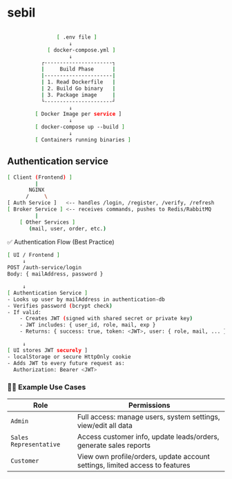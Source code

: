 # sebil
``` bash

                [ .env file ]
                    ↓
             [ docker-compose.yml ]
                    ↓
           ┌----------------------┐
           |     Build Phase      |
           |----------------------|
           | 1. Read Dockerfile   |
           | 2. Build Go binary   |
           | 3. Package image     |
           └----------------------┘
                    ↓
         [ Docker Image per service ]
                    ↓
         [ docker-compose up --build ]
                    ↓
         [ Containers running binaries ]
```

## Authentication service

``` bash
[ Client (Frontend) ]
         |
       NGINX
      /     \
[ Auth Service ]   <-- handles /login, /register, /verify, /refresh
[ Broker Service ] <-- receives commands, pushes to Redis/RabbitMQ
         |
    [ Other Services ]
       (mail, user, order, etc.)
```



✅ Authentication Flow (Best Practice)
``` bash
[ UI / Frontend ]
     ↓
POST /auth-service/login
Body: { mailAddress, password }

     ↓
[ Authentication Service ]
- Looks up user by mailAddress in authentication-db
- Verifies password (bcrypt check)
- If valid:
    - Creates JWT (signed with shared secret or private key)
    - JWT includes: { user_id, role, mail, exp }
    - Returns: { success: true, token: <JWT>, user: { role, mail, ... } }

     ↓
[ UI stores JWT securely ]
- localStorage or secure HttpOnly cookie
- Adds JWT to every future request as:
  Authorization: Bearer <JWT>

```

### 🧑‍💼 Example Use Cases

| Role                | Permissions                                                                 |
|---------------------|------------------------------------------------------------------------------|
| `Admin`             | Full access: manage users, system settings, view/edit all data               |
| `Sales Representative` | Access customer info, update leads/orders, generate sales reports            |
| `Customer`          | View own profile/orders, update account settings, limited access to features |
